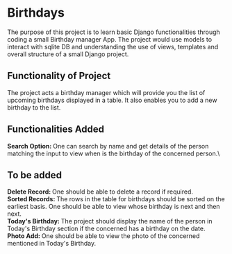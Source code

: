 # Birthdays
The purpose of this project is to learn basic Django functionalities through coding a small Birthday manager App. The project would use models to interact with sqlite DB and understanding the use of views, templates and overall structure of a small Django project. 

## Functionality of Project
The project acts a birthday manager which will provide you the list of upcoming birthdays displayed in a table. It also enables you to add a new birthday to the list. 

## Functionalities Added
<b>Search Option: </b>One can search by name and get details of the person matching the input to view when is the birthday of the concerned person.\

## To be added
<b>Delete Record: </b>One should be able to delete a record if required.\
<b>Sorted Records: </b>The rows in the table for birthdays should be sorted on the earliest basis. One should be able to view whose birthday is next and then next. \
<b>Today's Birthday: </b>The project should display the name of the person in Today's Birthday section if the concerned has a birthday on the date.\
<b>Photo Add: </b>One should be able to view the photo of the concerned mentioned in Today's Birthday.
